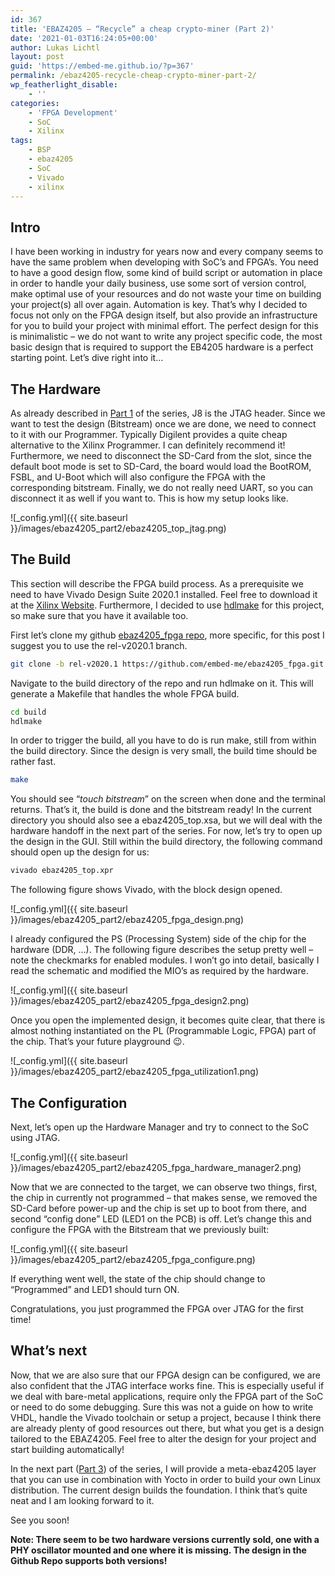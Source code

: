```yaml
---
id: 367
title: 'EBAZ4205 – “Recycle” a cheap crypto-miner (Part 2)'
date: '2021-01-03T16:24:05+00:00'
author: Lukas Lichtl
layout: post
guid: 'https://embed-me.github.io/?p=367'
permalink: /ebaz4205-recycle-cheap-crypto-miner-part-2/
wp_featherlight_disable:
    - ''
categories:
    - 'FPGA Development'
    - SoC
    - Xilinx
tags:
    - BSP
    - ebaz4205
    - SoC
    - Vivado
    - xilinx
---
```


## Intro

I have been working in industry for years now and every company seems to have the same problem when developing with SoC’s and FPGA’s. You need to have a good design flow, some kind of build script or automation in place in order to handle your daily business, use some sort of version control, make optimal use of your resources and do not waste your time on building your project(s) all over again. Automation is key. That’s why I decided to focus not only on the FPGA design itself, but also provide an infrastructure for you to build your project with minimal effort. The perfect design for this is minimalistic – we do not want to write any project specific code, the most basic design that is required to support the EB4205 hardware is a perfect starting point. Let’s dive right into it…

## The Hardware

As already described in [Part 1](https://embed-me.github.io/ebaz4205-recycle-cheap-crypto-miner-part-1/) of the series, J8 is the JTAG header. Since we want to test the design (Bitstream) once we are done, we need to connect to it with our Programmer. Typically Digilent provides a quite cheap alternative to the Xilinx Programmer. I can definitely recommend it! Furthermore, we need to disconnect the SD-Card from the slot, since the default boot mode is set to SD-Card, the board would load the BootROM, FSBL, and U-Boot which will also configure the FPGA with the corresponding bitstream. Finally, we do not really need UART, so you can disconnect it as well if you want to. This is how my setup looks like.

![_config.yml]({{ site.baseurl }}/images/ebaz4205_part2/ebaz4205_top_jtag.png)

## The Build

This section will describe the FPGA build process. As a prerequisite we need to have Vivado Design Suite 2020.1 installed. Feel free to download it at the [Xilinx Website](https://www.xilinx.com/support/download/index.html/content/xilinx/en/downloadNav/vivado-design-tools/2020-1.html). Furthermore, I decided to use [hdlmake](https://hdlmake.readthedocs.io/en/master/) for this project, so make sure that you have it available too.

First let’s clone my github [ebaz4205\_fpga repo](https://github.com/embed-me/ebaz4205_fpga), more specific, for this post I suggest you to use the rel-v2020.1 branch.

``` bash
git clone -b rel-v2020.1 https://github.com/embed-me/ebaz4205_fpga.git
```

Navigate to the build directory of the repo and run hdlmake on it. This will generate a Makefile that handles the whole FPGA build.

``` bash
cd build
hdlmake
```

In order to trigger the build, all you have to do is run make, still from within the build directory. Since the design is very small, the build time should be rather fast.

``` bash
make
```

You should see “*touch bitstream*” on the screen when done and the terminal returns. That’s it, the build is done and the bitstream ready! In the current directory you should also see a ebaz4205\_top.xsa, but we will deal with the hardware handoff in the next part of the series. For now, let’s try to open up the design in the GUI. Still within the build directory, the following command should open up the design for us:

``` bash
vivado ebaz4205_top.xpr
```

The following figure shows Vivado, with the block design opened.

![_config.yml]({{ site.baseurl }}/images/ebaz4205_part2/ebaz4205_fpga_design.png)

I already configured the PS (Processing System) side of the chip for the hardware (DDR, …). The following figure describes the setup pretty well – note the checkmarks for enabled modules. I won’t go into detail, basically I read the schematic and modified the MIO’s as required by the hardware.

![_config.yml]({{ site.baseurl }}/images/ebaz4205_part2/ebaz4205_fpga_design2.png)

Once you open the implemented design, it becomes quite clear, that there is almost nothing instantiated on the PL (Programmable Logic, FPGA) part of the chip. That’s your future playground 😉.

![_config.yml]({{ site.baseurl }}/images/ebaz4205_part2/ebaz4205_fpga_utilization1.png)

## The Configuration

Next, let’s open up the Hardware Manager and try to connect to the SoC using JTAG.

![_config.yml]({{ site.baseurl }}/images/ebaz4205_part2/ebaz4205_fpga_hardware_manager2.png)

Now that we are connected to the target, we can observe two things, first, the chip in currently not programmed – that makes sense, we removed the SD-Card before power-up and the chip is set up to boot from there, and second “config done” LED (LED1 on the PCB) is off. Let’s change this and configure the FPGA with the Bitstream that we previously built:

![_config.yml]({{ site.baseurl }}/images/ebaz4205_part2/ebaz4205_fpga_configure.png)

If everything went well, the state of the chip should change to “Programmed” and LED1 should turn ON.

Congratulations, you just programmed the FPGA over JTAG for the first time!

## What’s next

Now, that we are also sure that our FPGA design can be configured, we are also confident that the JTAG interface works fine. This is especially useful if we deal with bare-metal applications, require only the FPGA part of the SoC or need to do some debugging. Sure this was not a guide on how to write VHDL, handle the Vivado toolchain or setup a project, because I think there are already plenty of good resources out there, but what you get is a design tailored to the EBAZ4205. Feel free to alter the design for your project and start building automatically!

In the next part ([Part 3](https://embed-me.github.io/ebaz4205-recycle-cheap-crypto-miner-part-3/)) of the series, I will provide a meta-ebaz4205 layer that you can use in combination with Yocto in order to build your own Linux distribution. The current design builds the foundation. I think that’s quite neat and I am looking forward to it.

See you soon!

**Note: There seem to be two hardware versions currently sold, one with a PHY oscillator mounted and one where it is missing. The design in the Github Repo supports both versions!**